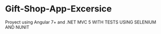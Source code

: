 # Gift-Shop-App-Excersice
Proyect using Angular 7+ and .NET MVC 5
WITH TESTS USING SELENIUM AND NUNIT
